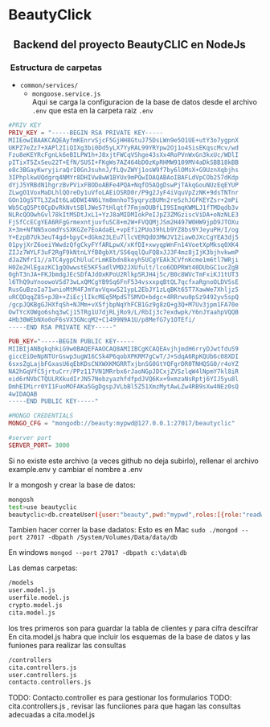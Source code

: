 # BeautyClick   
 
<h2>  Backend del proyecto BeautyCLIC en NodeJs</H2>  

<h3> Estructura de carpetas   </h3>

* `common/services/`
    * `mongoose.service.js`  
Aqui   se carga la configuracion de la base de datos desde el archivo `.env` que esta en la carpeta raiz 
`.env`
```php 
#PRIV KEY
PRIV_KEY = "-----BEGIN RSA PRIVATE KEY-----
MIIEowIBAAKCAQEAyfmKEnrvSjcF5GjHH8GtuJ75DsLWn9e5O1UE+utY3o7ygpnX
UKPZ7eZz7+XAPl2IiQIXg3bi0Dd5yLX7YyRAL99YRYpw2Oj1o4SisEKqscMcv/wd
Fzu8eKEYRcFgnLk6eBILPW1h+J8xjtFWCqVShge43sXx4RoPVnWxGn3kxUc/WDlI
pITixT5ZxSeu22T+EfN/SUSI+FKgWs7AZ464bD0zKpRHMW9109MV4aDkSBB18kBB
e8c3BGayKwryjiraQrI0GnJsuhnJ/fLQvZWYj1osW9f7by6lOMsX+G9UznXqbjhs
3IPhplkwUQdgrq4NMYr8DHIVw8wW1BYUx9mPQwIDAQABAoIBAFLdVpCOb257dKdp
dYjJ5YRBdN1hgrzBvPVixFBODoABFe4PQA+NqfO5AQgDswPjTAkqGouNUzEqEYUP
ZLwgO1VoxMaDLhlQOreDy1uVfoLAEiOSRD0r/P9g2JyF4iVquVpZzNK+9dsTNTnr
GOn1Og5TTL3ZaIt6LaDDWI4N6LYm8mnhoT5yqryzBUMn2reSzhJGFKEYZsr+2mPi
Wb5CqQSPt0CpDvRkNvtSBlJWeS7tHlqtf7FmjmOUBfLI9SImqKWMLJ1fTMDqdb3v
NLRcQOOwhGvl78kItMSDtJxL1+YzJ8aMIDMIokPeIJpZ3ZMGziscViDA+oNzNLE3
FjSfCcECgYEA6RFgGrmexntjuvfuSC8+m2W+FVQQMjJSm2H497W0HW9jpD9JTOXu
X+3m+NfNN5xomdYsSXKGZe7EoAdaEL+vpEfi2PUo39hLb9YZ8bs9YJeyuPH/I/og
Y+EzpB7Uk3euT4gd+bpyC+dGkm23LEu7llcVERQdO3MWJV12iaw0JXcCgYEA3dj5
01pyjXrZ6oeiYWwdzQfgCkyFYfARLpwX/xKfDI+xwyqpWnFn14VoetXpMksq0XK4
ZIJz7WYLF3uF2RgF9kNtnLYfB0gbXt/SS6qqlQuFQBxJJ3F4mz8jIjK3bjhvkwmP
dJaZNfrI1//aTC4ygpChUluCrLmKEbdn8keyh5UCgYEAk3CVfnKcme1m6tl7WRji
H0Ze2HlEgazKC1gQOwwstE5KF5adlVMD2JXUfult/lco6ODPRWt40DUbGC1ucZgB
0ghT3nJA+FKJbmdgJEcSDfAJdOxKPoU2Rlkp5RJH4j5c/B0c8WVcTmFxiKJ1tUT3
l6ThQ9uYnoowoVSd73wLxQMCgYB9Sq6FnF534vsxxpqBtQL7qcfxaRgnoOLDVSsE
RusGuBzoIa71wnioMtM4FJmYavVqxwS21ypL2EbJY1zLqBKt65T7XawWe7Xhljz5
uRCQDqqZ85+pJB++ZiEcjlIkcMEq5MpdSTSMVO+bdgc+4RRrwu0pSz9492yv5spQ
/gcpJQKBgGJHXfqSh+NJMm+vX5fjbpNqYhFCB1Gz9g8zQ+g3Q+M7Uv3jpm1FA70e
OwTYcXOWgo6shq3wCj15TRg1U7djRLjRo9/L/RbIj3c7exdwpk/Y6nJYaahpVQQB
4Hb30WEbNXo0oF6sVX3GNcqM2+C1499N9A1U/p8MefG7y1OTEfi/
-----END RSA PRIVATE KEY-----"

PUB_KEY="-----BEGIN PUBLIC KEY-----
MIIBIjANBgkqhkiG9w0BAQEFAAOCAQ8AMIIBCgKCAQEAvjhjmdH6rryDJwtfduS9
giccEiDeNpNTUrGswp3ugW16CSk4P6qobXPKRM7gCwT/J+SdqA6RpKQUb6c08XDI
6sxsZgLajbFGxasU6qEbKDsCNXWXKMGRRTxjbnSG0GtYQFgrDR0TNHQSG0/r4oYZ
NA2hGqVfC5jrtuCrr/PPz117VN1MRrbx6rJaoNGpJDCxjZVSzlqW4lNpmY7kl8iR
eid6rNVbCTQULRXkudIrJN57NebzyazhfdfpdJVQ6Kx+9xmzaNsRptj6YIJ5yu8l
DmhEIMirr0YI1FuoMOFAKa5GgDgspJVLbBl5Z51XmzMytAwLZw4RB9sXw4NEz0sQ
4wIDAQAB
-----END PUBLIC KEY-----"

#MONGO CREDENTIALS
MONGO_CFG = "mongodb://beauty:mypwd@127.0.0.1:27017/beautyclic"

#server port
SERVER_PORT= 3000
```
Si no existe este archivo (a veces github no deja subirlo), rellenar el archivo example.env y cambiar el nombre a .env

Ir a mongosh y crear la base de datos:
```bash
mongosh
test>use beautyclic
beautyclic>db.createUser({user:"beauty",pwd:"mypwd",roles:[{role:"readWrite",db:"cifrado"}]})

```
Tambien hacer correr la base dadatos:
Esto es en Mac
`sudo ./mongod --port 27017 -dbpath /System/Volumes/Data/data/db`

En windows 
`mongod --port 27017 -dbpath c:\data\db` 

Las demas carpetas:
```bash 
/models
user.model.js 
userfile.model.js
crypto.model.js
cita.model.js
```
los tres primeros son para guardar la tabla de clientes y para cifra descifrar
En cita.model.js habra que incluir los esquemas de la base de datos y las funiones para realizar las consultas
```bash
/controllers
cita.controllers.js
user.controllers.js
contacto.controllers.js
```

TODO:  Contacto.controller es para gestionar los formularios 
TODO: cita.controllers.js , revisar las funciiones para que hagan las consultas adecuadas a cita.model.js

